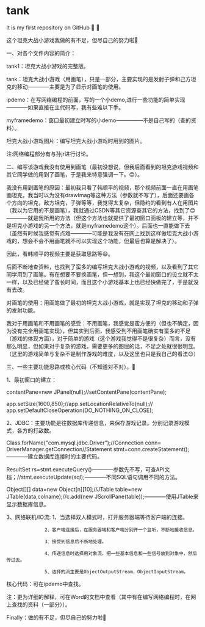 # tank
It is my first repository on GitHub 🍫 🤭

这个坦克大战小游戏我做的有不足，但尽自己的努力啦🌾

一、对各个文件内容的简介：

tank1：坦克大战小游戏的完整版。

tank：坦克大战小游戏（用画笔），只是一部分，主要实现的是发射子弹和己方坦克的移动————主要是为了显示对画笔的使用。

ipdemo：在写网络编程的前面，写的一个小demo,进行一些功能的简单实现————如果直接在主代码写，我有些难以下手。

myframedemo：窗口最初建立时写的小demo—————不是自己写的（查的资料）。

坦克大战小游戏图片：编写坦克大战小游戏时用到的图片。

注:网络编程部分有与孙jr进行讨论。

二、编写该游戏我没有使用到画笔（最初没想说，但我后面看到的坦克游戏视频和其它同学做的用到了画笔，于是我来特意强调一下。😊）。

我没有用到画笔的原因：最初我只看了韩顺平的视频，那个视频前面一直在用画笔画坦克，我当时以为没有drawImag等这种方法（参数就不写了），后面还要画各个方向的坦克，敌方坦克，子弹等等，我觉得太复杂，但隐约的看到有人在用图片（我以为它用的不是画笔），我就通过CSDN等其它资源查其它的方法，找到了😊————就是我所用的方法（但这个方法也就提供了最初窗口面板的建立等，并不是坦克小游戏的另一个方法，就是myframedemo这个）。后面也一直能做下去（虽然有时候我感觉有点难————可能是我没有在网上找到这样做坦克大战小游戏的，想会不会不用画笔就不可以实现这个功能，但最后也算是解决了）。

因此，看韩顺平的视频主要是获取思路等😄。

后面不断地查资料，也找到了蛮多的编写坦克大战小游戏的视频，以及看到了其它同学用到了画笔。有在想要不要换画笔，但一想到，我这个最初窗口的设立就不太一样，以及已经做了蛮长时间，而且这个小游戏基本上也已经快做完了，于是就没有去改。

对画笔的使用：用画笔做了最初的坦克大战小游戏，就是实现了坦克的移动和子弹的发射功能。

我对于用画笔和不用画笔的感受：不用画笔，我感觉是蛮方便的（但也不确定，因为没有完全用画笔实现），但其实到后面，我感受到不用画笔确实有蛮多的不足（游戏的体现方面），对于简单的游戏（这个游戏我觉得不是很复杂）而言，没有那么明显，但如果对于复杂的游戏，需要更多的图层的话，不足之处就很很明显。（这里的游戏简单与复杂不是制作游戏的难度，以及这里也只是我自己的看法😊）

三、一些主要功能思路或核心代码（不知道对不对）。🍒

1、最初窗口的建立：

 contentPane=new JPanel(null);//setContentPane(contentPane);
 
 app.setSize(1600,850);//app.setLocationRelativeTo(null);// app.setDefaultCloseOperation(DO_NOTHING_ON_CLOSE);

2、JDBC：主要功能是往数据库传递信息，来保存游戏记录。分别记录游戏模式，各方的打敌数。

Class.forName("com.mysql.jdbc.Driver");//Connection conn= DriverManager.getConnection//Statement stmt=conn.createStatement();————建立数据库连接时的主要代码。

ResultSet rs=stmt.executeQuery()————参数先不写，可查API文档；//stmt.executeUpdate(sql);————不同SQL语句调用不同的方法。

Object[][] data=new Object[n][10];//JTable table=new JTable(data,colname);//c.add(new JScrollPane(table));————使用JTable来显示数据库信息。

3、网络联机/IO流: 1、当选择双人模式时，打开服务器端等待客户端的连接。

                  2、客户端连接后，在服务器端和客户端分别开一个监听，不断地接收信息。
                  
                  3、接受到信息后不断地处理。
                  
                  4、传递信息时选择用对象流，把一些基本信息和一些信号放到对象中，然后传过去。
                  
                  5、选择的流主要是ObjectOutputStream，ObjectInputStream。
                  
核心代码：可在ipdemo中查找。    

注：更为详细的解释，可在Word的文档中查看（其中有在编写网络编程时，在网上查找的资料（一部分））。

Finally：做的有不足，但尽自己的努力啦🌻
